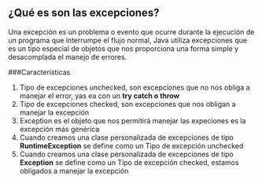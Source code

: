 ## ¿Qué es son las excepciones?

Una excepción es un problema o evento que ocurre durante la ejecución de un programa que interrumpe el flujo normal,
Java utiliza excepciones que es un tipo especial de objetos que nos proporciona una forma simple y desacomplada el 
manejo de errores.

###Características
1. Tipo de excepciones unchecked, son excepciones que no nos obliga a manejar el error, yas ea con un **try catch o throw**
2. Tipo de excepciones checked, son excepciones que nos obligan a manejar la excepción
3. Exception es el objeto que nos permitirá manejar las expeciones es la excepción más genérica 
4. Cuando creamos una clase personalizada de excepciones de tipo **RuntimeException** se define como un Tipo de 
   excepción unchecked
5. Cuando creamos una clase personalizada de excepciones de tipo **Exception** se define como un Tipo de
   excepción checked, estamos obligados a manejar la excepción   
   

